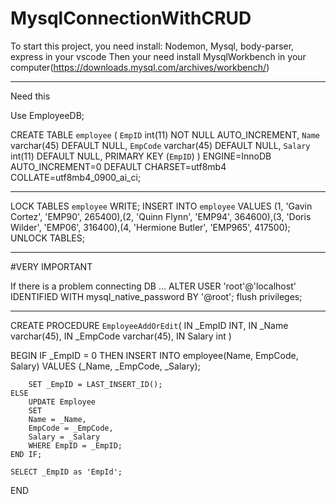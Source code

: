 # MysqlConnectionWithCRUD
To start this project, you need install:
Nodemon, Mysql, body-parser, express in your vscode
Then your need install MysqlWorkbench in your computer(https://downloads.mysql.com/archives/workbench/)

-----------------------------------------------------

Need this

Use EmployeeDB;

CREATE TABLE `employee` (
	`EmpID` int(11) NOT NULL AUTO_INCREMENT,
    `Name` varchar(45) DEFAULT NULL,
    `EmpCode` varchar(45) DEFAULT NULL,
    `Salary` int(11) DEFAULT NULL,
    PRIMARY KEY (`EmpID`)
) ENGINE=InnoDB AUTO_INCREMENT=0 DEFAULT CHARSET=utf8mb4 COLLATE=utf8mb4_0900_ai_ci;

------------------------------------------------------------------

LOCK TABLES `employee` WRITE;
INSERT INTO `employee` VALUES (1, 'Gavin Cortez', 'EMP90', 265400),(2, 'Quinn Flynn', 'EMP94', 364600),(3, 'Doris Wilder', 'EMP06', 316400),(4, 'Hermione Butler', 'EMP965', 417500);
UNLOCK TABLES;

------------------------------------------------------------------
#VERY IMPORTANT


If there is a problem connecting DB ...
ALTER USER 'root'@'localhost' IDENTIFIED WITH mysql_native_password BY '@root';
flush privileges;

------------------------------------------------------------------




CREATE PROCEDURE `EmployeeAddOrEdit`(
IN _EmpID INT,
IN _Name varchar(45),
IN _EmpCode varchar(45),
IN Salary int
)

BEGIN
	IF _EmpID = 0 THEN
		INSERT INTO employee(Name, EmpCode, Salary)
		VALUES (_Name, _EmpCode, _Salary);

		SET _EmpID = LAST_INSERT_ID();
	ELSE
		UPDATE Employee
		SET
		Name = _Name,
		EmpCode = _EmpCode,
		Salary = _Salary
		WHERE EmpID = _EmpID;
	END IF;

	SELECT _EmpID as 'EmpId';
END
